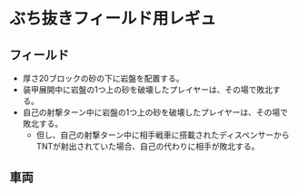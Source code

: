 # ぶち抜きフィールド用レギュ
## フィールド
- 厚さ20ブロックの砂の下に岩盤を配置する。
- 装甲展開中に岩盤の1つ上の砂を破壊したプレイヤーは、その場で敗北する。
- 自己の射撃ターン中に岩盤の1つ上の砂を破壊したプレイヤーは、その場で敗北する。
  - 但し、自己の射撃ターン中に相手戦車に搭載されたディスペンサーからTNTが射出されていた場合、自己の代わりに相手が敗北する。
## 車両
<!--あいうえお>
